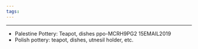 ```yaml
---
tags:
---
```

---
* Palestine Pottery: Teapot, dishes ppo-MCRH9PG2 15EMAIL2019
* Polish pottery: teapot, dishes, utnesil holder, etc.